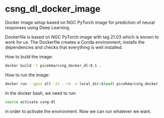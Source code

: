 # csng_dl_docker_image
Docker image setup based on NGC PyTorch image for prediction of neural responses using Deep Learning.

Dockerfile is based on NGC PyTorch image with tag 21.03 which is known to work for us.
The Dockerfile creates a Conda environment, installs the dependencies and checks
that everything is well installed.

How to build the image:
```bash
docker build -t picekma/csng_docker_dl:0.1 .
```

How to run the image:
```bash
docker run --gpus all -it --rm -v local_dir:$(pwd) picekma/csng_docker_dl:0.1
```

In the docker bash, we need to run:
```bash
source activate csng-dl
```
in order to activate the environment. Now we can run whatever we want.
